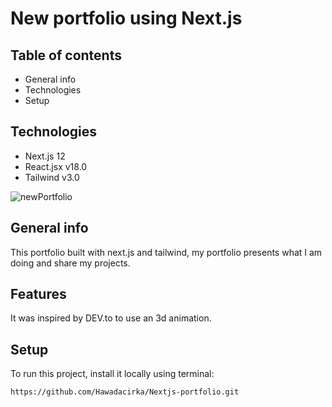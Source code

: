 # New portfolio using Next.js

## Table of contents
* General info
* Technologies
* Setup

## Technologies
* Next.js 12
* React.jsx v18.0
* Tailwind v3.0

![newPortfolio](https://user-images.githubusercontent.com/103773398/200399169-2a679bf9-72cc-419b-b5e7-bd08ff12c7fc.png)

## General info
This portfolio built with next.js and tailwind, my portfolio presents what I am doing and share my projects.  

## Features
It was inspired by DEV.to to use an 3d animation.

## Setup
To run this project, install it locally using terminal:

`
https://github.com/Hawadacirka/Nextjs-portfolio.git
`
